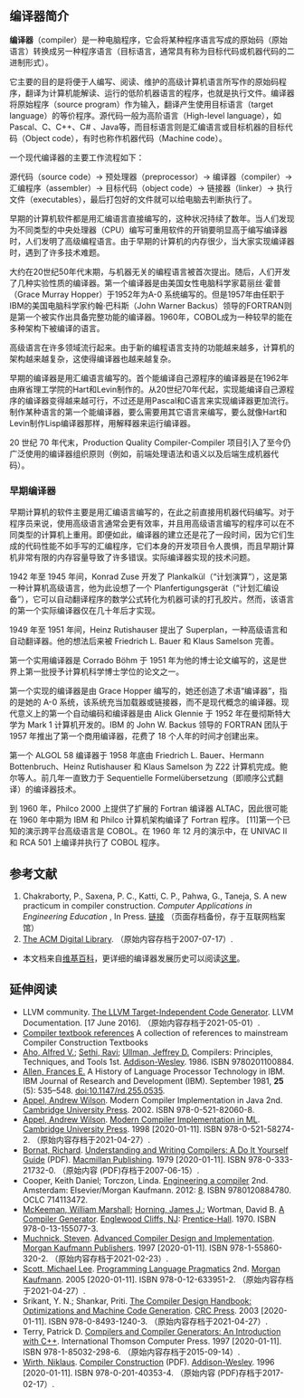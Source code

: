 ## 编译器简介

**编译器**（compiler）是一种电脑程序，它会将某种程序语言写成的原始码（原始语言）转换成另一种程序语言（目标语言，通常具有称为目标代码或机器代码的二进制形式）。

它主要的目的是将便于人编写、阅读、维护的高级计算机语言所写作的原始码程序，翻译为计算机能解读、运行的低阶机器语言的程序，也就是执行文件。编译器将原始程序（source program）作为输入，翻译产生使用目标语言（target language）的等价程序。源代码一般为高阶语言（High-level language），如Pascal、C、C++、C# 、Java等，而目标语言则是汇编语言或目标机器的目标代码（Object code），有时也称作机器代码（Machine code）。

一个现代编译器的主要工作流程如下：

源代码（source code）→ 预处理器（preprocessor）→ 编译器（compiler）→ 汇编程序（assembler）→ 目标代码（object code）→ 链接器（linker）→ 执行文件（executables），最后打包好的文件就可以给电脑去判断执行了。

早期的计算机软件都是用汇编语言直接编写的，这种状况持续了数年。当人们发现为不同类型的中央处理器（CPU）编写可重用软件的开销要明显高于编写编译器时，人们发明了高级编程语言。由于早期的计算机的内存很少，当大家实现编译器时，遇到了许多技术难题。

大约在20世纪50年代末期，与机器无关的编程语言被首次提出。随后，人们开发了几种实验性质的编译器。第一个编译器是由美国女性电脑科学家葛丽丝·霍普（Grace Murray Hopper）于1952年为A-0 系统编写的。但是1957年由任职于IBM的美国电脑科学家约翰·巴科斯（John Warner Backus）领导的FORTRAN则是第一个被实作出具备完整功能的编译器。1960年，COBOL成为一种较早的能在多种架构下被编译的语言。

高级语言在许多领域流行起来。由于新的编程语言支持的功能越来越多，计算机的架构越来越复杂，这使得编译器也越来越复杂。

早期的编译器是用汇编语言编写的。首个能编译自己源程序的编译器是在1962年由麻省理工学院的Hart和Levin制作的。从20世纪70年代起，实现能编译自己源程序的编译器变得越来越可行，不过还是用Pascal和C语言来实现编译器更加流行。制作某种语言的第一个能编译器，要么需要用其它语言来编写，要么就像Hart和Levin制作Lisp编译器那样，用解释器来运行编译器。

20 世纪 70 年代末，Production Quality Compiler-Compiler 项目引入了至今仍广泛使用的编译器组织原则（例如，前端处理语法和语义以及后端生成机器代码）。

### 早期编译器

早期计算机的软件主要是用汇编语言编写的，在此之前直接用机器代码编写。对于程序员来说，使用高级语言通常会更有效率，并且用高级语言编写的程序可以在不同类型的计算机上重用。即便如此，编译器的建立还是花了一段时间，因为它们生成的代码性能不如手写的汇编程序，它们本身的开发项目令人畏惧，而且早期计算机非常有限的内存容量导致了许多错误。实际编译器实现的技术问题。

1942 年至 1945 年间，Konrad Zuse 开发了 Plankalkül（“计划演算”），这是第一种计算机高级语言，他为此设想了一个 Planfertigungsgerät（“计划汇编设备”），它可以自动翻译程序的数学公式转化为机器可读的打孔胶片。然而，该语言的第一个实际编译器仅在几十年后才实现。

1949 年至 1951 年间，Heinz Rutishauser 提出了 Superplan，一种高级语言和自动翻译器。他的想法后来被 Friedrich L. Bauer 和 Klaus Samelson 完善。

第一个实用编译器是 Corrado Böhm 于 1951 年为他的博士论文编写的，这是世界上第一批授予计算机科学博士学位的论文之一。

第一个实现的编译器是由 Grace Hopper 编写的，她还创造了术语“编译器”，指的是她的 A-0 系统，该系统充当加载器或链接器，而不是现代概念的编译器。现代意义上的第一个自动编码和编译器是由 Alick Glennie 于 1952 年在曼彻斯特大学为 Mark 1 计算机开发的。IBM 的 John W. Backus 领导的 FORTRAN 团队于 1957 年推出了第一个商用编译器，花费了 18 个人年的时间才创建出来。

第一个 ALGOL 58 编译器于 1958 年底由 Friedrich L. Bauer、Hermann Bottenbruch、Heinz Rutishauser 和 Klaus Samelson 为 Z22 计算机完成。鲍尔等人。前几年一直致力于 Sequentielle Formelübersetzung（即顺序公式翻译）的编译器技术。

到 1960 年，Philco 2000 上提供了扩展的 Fortran 编译器 ALTAC，因此很可能在 1960 年中期为 IBM 和 Philco 计算机架构编译了 Fortran 程序。 [11]第一个已知的演示跨平台高级语言是 COBOL。在 1960 年 12 月的演示中，在 UNIVAC II 和 RCA 501 上编译并执行了 COBOL 程序。


## 参考文献

1. Chakraborty, P., Saxena, P. C., Katti, C. P., Pahwa, G., Taneja, S. A new practicum in compiler construction. _Computer Applications in Engineering Education_ , In Press. [链接](http://onlinelibrary.wiley.com/doi/10.1002/cae.20566/pdf) （页面存档备份，存于互联网档案馆）
2. [The ACM Digital Library](https://web.archive.org/web/20070717153035/http://www.acm.org/classics/dec95/). （原始内容存档于2007-07-17）.

* 本文档来自[维基百科](https://zh.wikipedia.org/wiki/%E7%B7%A8%E8%AD%AF%E5%99%A8#cite_ref-1)，更详细的编译器发展历史可以阅读[这里](https://en.wikipedia.org/wiki/History_of_compiler_construction)。

## 延伸阅读

- LLVM community. [The LLVM Target-Independent Code Generator](https://web.archive.org/web/20210501144108/http://llvm.org/docs/CodeGenerator.html#built-in-register-allocators). LLVM Documentation.  [17 June 2016]. （原始内容存档于2021-05-01）.
- [Compiler textbook references](https://web.archive.org/web/20150103161301/http://www.informatik.uni-trier.de/~ley/db/books/compiler/index.html) A collection of references to mainstream Compiler Construction Textbooks
- [Aho, Alfred V.](https://en.wikipedia.org/wiki/Alfred_V._Aho); [Sethi, Ravi](https://en.wikipedia.org/wiki/Ravi_Sethi); [Ullman, Jeffrey D.](https://en.wikipedia.org/wiki/Jeffrey_D._Ullman) Compilers: Principles, Techniques, and Tools 1st. [Addison-Wesley](https://en.wikipedia.org/wiki/Addison-Wesley). 1986. ISBN 9780201100884.
- [Allen, Frances E.](https://archive.org/details/sim_ibm-journal-of-research-and-development_1981-09_25_5/page/535) A History of Language Processor Technology in IBM. IBM Journal of Research and Development (IBM). September 1981, **25** (5): 535–548. [doi:10.1147/rd.255.0535](https://dx.doi.org/10.1147%2Frd.255.0535).
- [Appel, Andrew Wilson](https://en.wikipedia.org/wiki/Andrew_W._Appel). Modern Compiler Implementation in Java 2nd. [Cambridge University Press](https://en.wikipedia.org/wiki/Cambridge_University_Press). 2002. ISBN 978-0-521-82060-8.
- [Appel, Andrew Wilson](https://en.wikipedia.org/wiki/Andrew_W._Appel). [Modern Compiler Implementation in ML](https://web.archive.org/web/20210427035906/https://books.google.com/books?id=8APOYafUt-oC). [Cambridge University Press](https://en.wikipedia.org/wiki/Cambridge_University_Press). 1998  [2020-01-11]. ISBN 978-0-521-58274-2. （原始内容存档于2021-04-27）.
- [Bornat, Richard](https://en.wikipedia.org/wiki/Richard_Bornat). [Understanding and Writing Compilers: A Do It Yourself Guide](https://web.archive.org/web/20070615132948/http://www.cs.mdx.ac.uk/staffpages/r_bornat/books/compiling.pdf) (PDF). [Macmillan Publishing](https://en.wikipedia.org/wiki/Macmillan_Publishers). 1979  [2020-01-11]. ISBN 978-0-333-21732-0. （原始内容 (PDF)存档于2007-06-15）.
- Cooper, Keith Daniel; Torczon, Linda. [Engineering a compiler](https://archive.org/details/engineeringcompi00coop_143) 2nd. Amsterdam: Elsevier/Morgan Kaufmann. 2012: [8](https://archive.org/details/engineeringcompi00coop_143/page/n32). ISBN 9780120884780. OCLC 714113472.
- [McKeeman, William Marshall](https://en.wikipedia.org/wiki/William_M._McKeeman); [Horning, James J.](https://en.wikipedia.org/wiki/Jim_Horning); Wortman, David B. [A Compiler Generator](https://archive.org/details/compilergenerato00mcke). [Englewood Cliffs, NJ](https://en.wikipedia.org/wiki/Englewood_Cliffs,_NJ): [Prentice-Hall](https://en.wikipedia.org/wiki/Prentice-Hall). 1970. ISBN 978-0-13-155077-3.
- [Muchnick, Steven](https://en.wikipedia.org/wiki/Steven_S._Muchnick). [Advanced Compiler Design and Implementation](https://web.archive.org/web/20210223022312/https://books.google.com/books?id=Pq7pHwG1_OkC). [Morgan Kaufmann Publishers](https://en.wikipedia.org/wiki/Morgan_Kaufmann_Publishers). 1997  [2020-01-11]. ISBN 978-1-55860-320-2. （原始内容存档于2021-02-23）.
- [Scott, Michael Lee](https://en.wikipedia.org/wiki/Michael_L._Scott). [Programming Language Pragmatics](https://web.archive.org/web/20210427012533/https://books.google.com/books?id=4LMtA2wOsPcC) 2nd. [Morgan Kaufmann](https://en.wikipedia.org/wiki/Morgan_Kaufmann). 2005  [2020-01-11]. ISBN 978-0-12-633951-2. （原始内容存档于2021-04-27）.
- Srikant, Y. N.; Shankar, Priti. [The Compiler Design Handbook: Optimizations and Machine Code Generation](https://web.archive.org/web/20210427020439/https://books.google.com/books?id=0K_jIsgyNpoC). [CRC Press](https://en.wikipedia.org/wiki/CRC_Press). 2003  [2020-01-11]. ISBN 978-0-8493-1240-3. （原始内容存档于2021-04-27）.
- Terry, Patrick D. [Compilers and Compiler Generators: An Introduction with C++](https://web.archive.org/web/20150914062457/http://www.scifac.ru.ac.za/compilers/conts.htm). International Thomson Computer Press. 1997  [2020-01-11]. ISBN 978-1-85032-298-6. （原始内容存档于2015-09-14）.
- [Wirth, Niklaus](https://en.wikipedia.org/wiki/Niklaus_Wirth). [Compiler Construction](https://web.archive.org/web/20170217071020/http://www.ethoberon.ethz.ch/WirthPubl/CBEAll.pdf) (PDF). [Addison-Wesley](https://en.wikipedia.org/wiki/Addison-Wesley). 1996  [2020-01-11]. ISBN 978-0-201-40353-4. （原始内容 (PDF)存档于2017-02-17）.